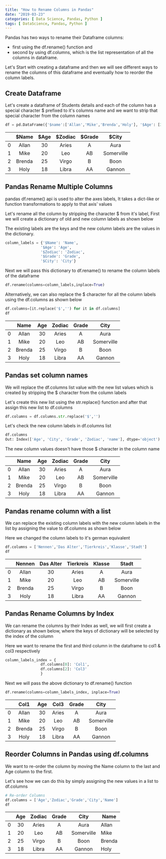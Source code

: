 ```yaml
---
title: "How to Rename Columns in Pandas"
date: "2019-03-23"
categories: [ Data Science, Pandas, Python ]
tags: [ DataScience, Pandas, Python ]
---
```


Pandas has two ways to rename their Dataframe columns:

- first using the df.rename() function and 
- second by using df.columns, which is the list representation of all the columns in dataframe. 

Let's Start with creating a dataframe and then we will see different ways to rename the columns of this dataframe and eventually how to reorder the column labels.

## **Create Dataframe**

Let's create a dataframe of Students details and each of the column has a special character $ prefixed to it's columns name and we  want to strip that special character from the column names

```python
df = pd.DataFrame({'$name':['Allan','Mike','Brenda','Holy'], '$Age': [30,20,25,18],'$Zodiac':['Aries','Leo','Virgo','Libra'],'$Grade':['A','AB','B','AA'],'$City':['Aura','Somerville','Boon','Gannon']})
```

|      | $Name  | $Age | $Zodiac | $Grade |   $City    |
| ---- | :----: | :--: | :-----: | :----: | :--------: |
| 0    | Allan  |  30  |  Aries  |   A    |    Aura    |
| 1    |  Mike  |  20  |   Leo   |   AB   | Somerville |
| 2    | Brenda |  25  |  Virgo  |   B    |    Boon    |
| 3    |  Holy  |  18  |  Libra  |   AA   |   Gannon   |



## **Pandas Rename Multiple Columns**

pandas df.rename() api is used to alter the axes labels, It takes a dict-like or function transformations to apply to that axis’ values

Let's rename all the column by stripping the character $ from it's label, First we will create a dictionary of old and new column labels as shown below

The existing labels are the keys and the new column labels are the values in the dictionary.

```python
column_labels = {'$Name': 'Name',
                '$Age': 'Age',
                '$Zodiac': 'Zodiac',
                '$Grade': 'Grade',
                '$City': 'City'}    
```

Next we will pass this dictionary to df.rename() to rename the column labels of the dataframe

```python
df.rename(columns=column_labels,inplace=True)
```

Alternatively, we can also replace the $ character for all the column labels using the df.columns as shown below

```python
df.columns=[it.replace('$','') for it in df.columns]
df
```

|      |  Name  | Age  | Zodiac | Grade |    City    |
| :--: | :----: | :--: | :----: | :---: | :--------: |
|  0   | Allan  |  30  | Aries  |   A   |    Aura    |
|  1   |  Mike  |  20  |  Leo   |  AB   | Somerville |
|  2   | Brenda |  25  | Virgo  |   B   |    Boon    |
|  3   |  Holy  |  18  | Libra  |  AA   |   Gannon   |



## **Pandas set column names** 

We will replace the df.columns list value with the new list values which is created by stripping the $ character from the column labels 

Let's create this new list using the str.replace() function  and  after that assign this new list to df.columns 

```python
df.columns = df.columns.str.replace('$','')
```

Let's check the new column labels in df.columns list

```python
df.columns
Out: Index(['Age', 'City', 'Grade', 'Zodiac', 'name'], dtype='object')
```

The new column values doesn't have those $ character in the column name

|      |  Name  | Age  | Zodiac | Grade |    City    |
| :--: | :----: | :--: | :----: | :---: | :--------: |
|  0   | Allan  |  30  | Aries  |   A   |    Aura    |
|  1   |  Mike  |  20  |  Leo   |  AB   | Somerville |
|  2   | Brenda |  25  | Virgo  |   B   |    Boon    |
|  3   |  Holy  |  18  | Libra  |  AA   |   Gannon   |

## **Pandas rename column with a list**

We can  replace the existing column labels with the new column labels in the list by assigning the value to df.columns as shown below

Here we changed the column labels to it's german equivalent

```python
df.columns = ['Nennen','Das Alter','Tierkreis','Klasse','Stadt']
df
```

|      | Nennen | Das Alter | Tierkreis | Klasse |   Stadt    |
| :--: | :----: | :-------: | :-------: | :----: | :--------: |
|  0   | Allan  |    30     |   Aries   |   A    |    Aura    |
|  1   |  Mike  |    20     |    Leo    |   AB   | Somerville |
|  2   | Brenda |    25     |   Virgo   |   B    |    Boon    |
|  3   |  Holy  |    18     |   Libra   |   AA   |   Gannon   |

## **Pandas Rename Columns by Index**

We can rename the columns by their Index as well, we will first create a dictionary as shown below, where the keys of dictionary will be selected by the index of the column

Here we want to rename the first and third column in the dataframe to col1 & col3 respectively

```python
column_labels_index = {
                df.columns[0]: 'Col1',
                df.columns[2]: 'Col3'
                }  
```

Next we will  pass the above dictionary to df.rename() function

```python
df.rename(columns=column_labels_index, inplace=True)
```



|      |  Col1  | Age  | Col3  | Grade |    City    |
| :--: | :----: | :--: | :---: | :---: | :--------: |
|  0   | Allan  |  30  | Aries |   A   |    Aura    |
|  1   |  Mike  |  20  |  Leo  |  AB   | Somerville |
|  2   | Brenda |  25  | Virgo |   B   |    Boon    |
|  3   |  Holy  |  18  | Libra |  AA   |   Gannon   |



## **Reorder Columns in Pandas using df.columns**

We want to re-order the column by moving the Name column to the last and Age column to the first.

Let's see how we can do this by simply assigning the new values in a list to df.columns

```python
# Re-order Columns
df.columns = ['Age','Zodiac','Grade','City','Name']
df
```

|      | Age  | Zodiac | Grade |    City    | Name   |
| :--: | :--: | :----: | :---: | :--------: | ------ |
|  0   |  30  | Aries  |   A   |    Aura    | Allan  |
|  1   |  20  |  Leo   |  AB   | Somerville | Mike   |
|  2   |  25  | Virgo  |   B   |    Boon    | Brenda |
|  3   |  18  | Libra  |  AA   |   Gannon   | Holy   |



